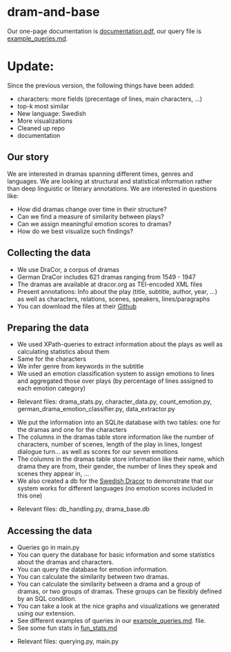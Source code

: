 # dram-and-base

Our one-page documentation is [documentation.pdf](doc/documentation.pdf), our query file is [example_queries.md](example_queries.md).

# Update:
Since the previous version, the following things have been added:
* characters: more fields (precentage of lines, main characters, ...)
* top-k most similar
* New language: Swedish
* More visualizations
* Cleaned up repo
* documentation

## Our story
We are interested in dramas spanning different times, genres and languages. We are looking at structural and statistical information rather than deep linguistic or literary annotations.
We are interested in questions like:
* How did dramas change over time in their structure?
* Can we find a measure of similarity between plays?
* Can we assign meaningful emotion scores to dramas?
* How do we best visualize such findings?


## Collecting the data
* We use DraCor, a corpus of dramas
* German DraCor includes 621 dramas ranging from 1549 - 1947
* The dramas are available at dracor.org as TEI-encoded XML files
* Present annotations: Info about the play (title, subtitle, author,  year, ...) as well as characters, relations, scenes, speakers, lines/paragraphs
* You can download the files at their [Github](https://github.com/dracor-org/gerdracor)

## Preparing the data
* We used XPath-queries to extract information about the plays as well as calculating statistics about them
* Same for the characters
* We infer genre from keywords in the subtitle
* We used an emotion classification system to assign emotions to lines and aggregated those over plays (by percentage of lines assigned to each emotion category)
- Relevant files: drama_stats.py, character_data.py, count_emotion.py, german_drama_emotion_classifier.py, data_extractor.py
* We put the information into an SQLite database with two tables: one for the dramas and one for the characters
* The columns in the dramas table store information like the number of characters, number of scenes, length of the play in lines, longest dialogue turn... as well as scores for our seven emotions
* The columns in the dramas table store information like their name, which drama they are from, their gender, the number of lines they speak and scenes they appear in, ...
* We also created a db for the [Swedish Dracor](https://github.com/dracor-org/swedracor) to demonstrate that our system works for different languages (no emotion scores included in this one)
- Relevant files: db_handling.py, drama_base.db


## Accessing the data
* Queries go in main.py
* You can query the database for basic information and some statistics about the dramas and characters.
* You can query the database for emotion information.
* You can calculate the similarity between two dramas.
* You can calculate the similarity between a drama and a group of dramas, or two groups of dramas. These groups can be flexibly defined by an SQL condition.
* You can take a look at the nice graphs and visualizations we generated using our extension.
* See different examples of queries in our [example_queries.md](example_queries.md). file.
* See some fun stats in [fun_stats.md](fun_stats.md)

- Relevant files: querying.py, main.py
